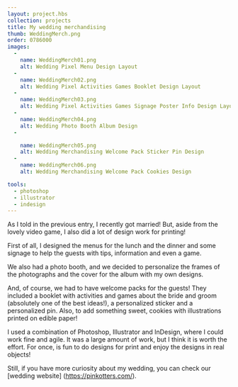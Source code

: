 ```yaml
---
layout: project.hbs
collection: projects
title: My wedding merchandising
thumb: WeddingMerch.png
order: 0786000
images:
  -
    name: WeddingMerch01.png
    alt: Wedding Pixel Menu Design Layout
  -
    name: WeddingMerch02.png
    alt: Wedding Pixel Activities Games Booklet Design Layout
  -
    name: WeddingMerch03.png
    alt: Wedding Pixel Activities Games Signage Poster Info Design Layout
  -
    name: WeddingMerch04.png
    alt: Wedding Photo Booth Album Design
  -

    name: WeddingMerch05.png
    alt: Wedding Merchandising Welcome Pack Sticker Pin Design
  -
    name: WeddingMerch06.png
    alt: Wedding Merchandising Welcome Pack Cookies Design

tools:
  - photoshop
  - illustrator
  - indesign
---
```


As I told in the previous entry, I recently got married! But, aside from the lovely video game, I also did a lot of design work for printing!

First of all, I designed the menus for the lunch and the dinner and some signage to help the guests with tips, information and even a game.

We also had a photo booth, and we decided to personalize the frames of the photographs and the cover for the album with my own designs.  

And, of course, we had to have welcome packs for the guests! They included a booklet with activities and games about the bride and groom (absolutely one of the best ideas!), a personalized sticker and a personalized pin. Also, to add something sweet, cookies with illustrations printed on edible paper!

I used a combination of Photoshop, Illustrator and InDesign, where I could work fine and agile. It was a large amount of work, but I think it is worth the effort. For once, is fun to do designs for print and enjoy the designs in real objects!

Still, if you have more curiosity about my wedding, you can check our [wedding website] (https://pinkotters.com/).

